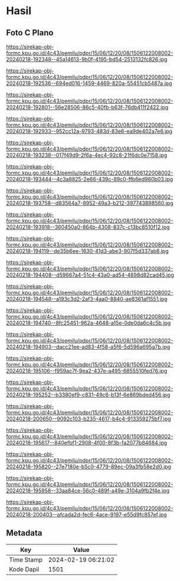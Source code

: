 # Hasil

## Foto C Plano

https://sirekap-obj-formc.kpu.go.id/4c43/pemilu/pdpr/15/06/12/20/08/1506122008002-20240218-192348--45a14613-9b0f-4195-bd54-2513132fc826.jpg

https://sirekap-obj-formc.kpu.go.id/4c43/pemilu/pdpr/15/06/12/20/08/1506122008002-20240218-192536--694ed016-1459-4469-820a-55451cb5487a.jpg

https://sirekap-obj-formc.kpu.go.id/4c43/pemilu/pdpr/15/06/12/20/08/1506122008002-20240218-192801--56e28506-86c5-40fb-b63f-76db411f2422.jpg

https://sirekap-obj-formc.kpu.go.id/4c43/pemilu/pdpr/15/06/12/20/08/1506122008002-20240218-192933--952cc12a-9793-483d-83e6-ea9de402a7e6.jpg

https://sirekap-obj-formc.kpu.go.id/4c43/pemilu/pdpr/15/06/12/20/08/1506122008002-20240218-193238--017f49d9-2f6a-4ec4-92c8-21f6dc0e7158.jpg

https://sirekap-obj-formc.kpu.go.id/4c43/pemilu/pdpr/15/06/12/20/08/1506122008002-20240218-193444--4c3a8825-2e66-439c-89c0-ffb6ed960b03.jpg

https://sirekap-obj-formc.kpu.go.id/4c43/pemilu/pdpr/15/06/12/20/08/1506122008002-20240218-193758--d83564a7-8952-49a3-b212-397743898560.jpg

https://sirekap-obj-formc.kpu.go.id/4c43/pemilu/pdpr/15/06/12/20/08/1506122008002-20240218-193918--360450a0-864b-4308-837c-c13bc8510f12.jpg

https://sirekap-obj-formc.kpu.go.id/4c43/pemilu/pdpr/15/06/12/20/08/1506122008002-20240218-194119--de35b6ee-1630-41d3-abe3-907f5d337ab8.jpg

https://sirekap-obj-formc.kpu.go.id/4c43/pemilu/pdpr/15/06/12/20/08/1506122008002-20240218-194408--d59667a4-51c4-43a0-ad54-4898d82cad45.jpg

https://sirekap-obj-formc.kpu.go.id/4c43/pemilu/pdpr/15/06/12/20/08/1506122008002-20240218-194548--a193c3d2-2af3-4aa0-8840-ae8361af1551.jpg

https://sirekap-obj-formc.kpu.go.id/4c43/pemilu/pdpr/15/06/12/20/08/1506122008002-20240218-194740--8fc25451-962a-4648-a15e-0de0da6c4c5b.jpg

https://sirekap-obj-formc.kpu.go.id/4c43/pemilu/pdpr/15/06/12/20/08/1506122008002-20240218-194903--dacc21ee-ad83-4f58-a5f6-5d596a695a7b.jpg

https://sirekap-obj-formc.kpu.go.id/4c43/pemilu/pdpr/15/06/12/20/08/1506122008002-20240218-195106--f959ac7f-9ea2-437e-a495-6855510fed76.jpg

https://sirekap-obj-formc.kpu.go.id/4c43/pemilu/pdpr/15/06/12/20/08/1506122008002-20240218-195252--b3380ef9-c831-49c6-b13f-6e869bded456.jpg

https://sirekap-obj-formc.kpu.go.id/4c43/pemilu/pdpr/15/06/12/20/08/1506122008002-20240218-200650--9092c103-b235-4617-b4c4-913359275bf7.jpg

https://sirekap-obj-formc.kpu.go.id/4c43/pemilu/pdpr/15/06/12/20/08/1506122008002-20240218-195617--840efbf1-2908-4f00-8f3b-fa2077b84684.jpg

https://sirekap-obj-formc.kpu.go.id/4c43/pemilu/pdpr/15/06/12/20/08/1506122008002-20240218-195820--27e7180e-b5c0-4779-89ec-09a3fb58e2d0.jpg

https://sirekap-obj-formc.kpu.go.id/4c43/pemilu/pdpr/15/06/12/20/08/1506122008002-20240218-195958--33aa84ce-56c0-489f-a49e-3104a9fb2f4e.jpg

https://sirekap-obj-formc.kpu.go.id/4c43/pemilu/pdpr/15/06/12/20/08/1506122008002-20240218-200403--afcada2d-fec6-4ace-9197-e55d9fc857ef.jpg


## Metadata

| Key        | Value               |
| ---------- | ------------------- |
| Time Stamp | 2024-02-19 06:21:02 |
| Kode Dapil | 1501                |



